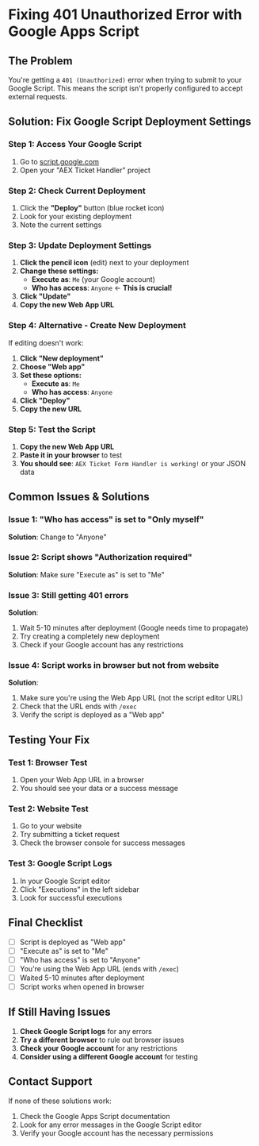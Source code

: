 # Fixing 401 Unauthorized Error with Google Apps Script

## The Problem
You're getting a `401 (Unauthorized)` error when trying to submit to your Google Script. This means the script isn't properly configured to accept external requests.

## Solution: Fix Google Script Deployment Settings

### Step 1: Access Your Google Script
1. Go to [script.google.com](https://script.google.com)
2. Open your "AEX Ticket Handler" project

### Step 2: Check Current Deployment
1. Click the **"Deploy"** button (blue rocket icon)
2. Look for your existing deployment
3. Note the current settings

### Step 3: Update Deployment Settings
1. **Click the pencil icon** (edit) next to your deployment
2. **Change these settings:**
   - **Execute as**: `Me` (your Google account)
   - **Who has access**: `Anyone` ← **This is crucial!**
3. **Click "Update"**
4. **Copy the new Web App URL**

### Step 4: Alternative - Create New Deployment
If editing doesn't work:

1. **Click "New deployment"**
2. **Choose "Web app"**
3. **Set these options:**
   - **Execute as**: `Me`
   - **Who has access**: `Anyone`
4. **Click "Deploy"**
5. **Copy the new URL**

### Step 5: Test the Script
1. **Copy the new Web App URL**
2. **Paste it in your browser** to test
3. **You should see**: `AEX Ticket Form Handler is working!` or your JSON data

## Common Issues & Solutions

### Issue 1: "Who has access" is set to "Only myself"
**Solution**: Change to "Anyone"

### Issue 2: Script shows "Authorization required"
**Solution**: Make sure "Execute as" is set to "Me"

### Issue 3: Still getting 401 errors
**Solution**: 
1. Wait 5-10 minutes after deployment (Google needs time to propagate)
2. Try creating a completely new deployment
3. Check if your Google account has any restrictions

### Issue 4: Script works in browser but not from website
**Solution**: 
1. Make sure you're using the Web App URL (not the script editor URL)
2. Check that the URL ends with `/exec`
3. Verify the script is deployed as a "Web app"

## Testing Your Fix

### Test 1: Browser Test
1. Open your Web App URL in a browser
2. You should see your data or a success message

### Test 2: Website Test
1. Go to your website
2. Try submitting a ticket request
3. Check the browser console for success messages

### Test 3: Google Script Logs
1. In your Google Script editor
2. Click "Executions" in the left sidebar
3. Look for successful executions

## Final Checklist

- [ ] Script is deployed as "Web app"
- [ ] "Execute as" is set to "Me"
- [ ] "Who has access" is set to "Anyone"
- [ ] You're using the Web App URL (ends with `/exec`)
- [ ] Waited 5-10 minutes after deployment
- [ ] Script works when opened in browser

## If Still Having Issues

1. **Check Google Script logs** for any errors
2. **Try a different browser** to rule out browser issues
3. **Check your Google account** for any restrictions
4. **Consider using a different Google account** for testing

## Contact Support

If none of these solutions work:
1. Check the Google Apps Script documentation
2. Look for any error messages in the Google Script editor
3. Verify your Google account has the necessary permissions
